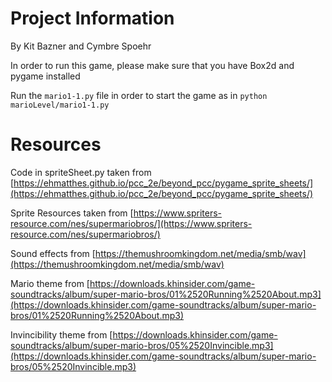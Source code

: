 # Project Information
By Kit Bazner and Cymbre Spoehr

In order to run this game, please make sure that you have Box2d and pygame installed

Run the ```mario1-1.py``` file in order to start the game as in ```python marioLevel/mario1-1.py```

# Resources
Code in spriteSheet.py taken from [https://ehmatthes.github.io/pcc_2e/beyond_pcc/pygame_sprite_sheets/](https://ehmatthes.github.io/pcc_2e/beyond_pcc/pygame_sprite_sheets/)

Sprite Resources taken from [https://www.spriters-resource.com/nes/supermariobros/](https://www.spriters-resource.com/nes/supermariobros/)

Sound effects from [https://themushroomkingdom.net/media/smb/wav](https://themushroomkingdom.net/media/smb/wav)

Mario theme from  [https://downloads.khinsider.com/game-soundtracks/album/super-mario-bros/01%2520Running%2520About.mp3](https://downloads.khinsider.com/game-soundtracks/album/super-mario-bros/01%2520Running%2520About.mp3)

Invincibility theme from [https://downloads.khinsider.com/game-soundtracks/album/super-mario-bros/05%2520Invincible.mp3](https://downloads.khinsider.com/game-soundtracks/album/super-mario-bros/05%2520Invincible.mp3)